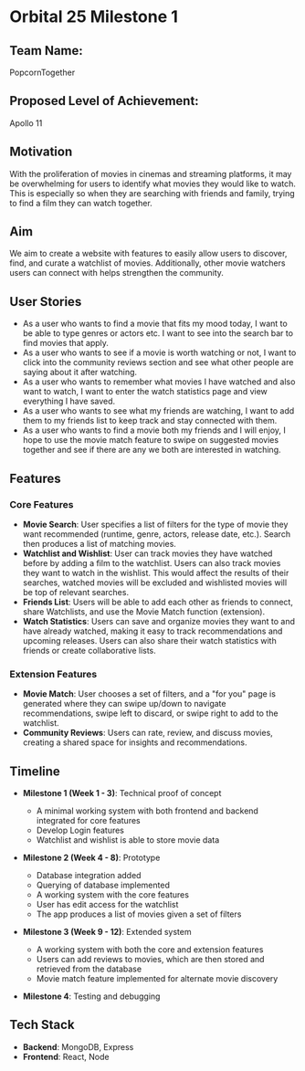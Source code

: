 # Orbital 25 Milestone 1

## Team Name:  

PopcornTogether

## Proposed Level of Achievement:  
Apollo 11



## Motivation  
With the proliferation of movies in cinemas and streaming platforms, it may be overwhelming for users to identify what movies they would like to watch. This is especially so when they are searching with friends and family, trying to find a  film they can watch together. 


## Aim  
We aim to create a website with features to easily allow users to discover, find, and curate a watchlist of movies. Additionally, other movie watchers users can connect with helps strengthen the community. 


## User Stories

- As a user who wants to find a movie that fits my mood today, I want to be able to type genres or actors etc. I want to see into the search bar to find movies that apply.  
- As a user who wants to see if a movie is worth watching or not, I want to click into the community reviews section and see what other people are saying about it after watching.  
- As a user who wants to remember what movies I have watched and also want to watch, I want to enter the watch statistics page and view everything I have saved.  
- As a user who wants to see what my friends are watching, I want to add them to my friends list to keep track and stay connected with them.  
- As a user who wants to find a movie both my friends and I will enjoy, I hope to use the movie match feature to swipe on suggested movies together and see if there are any we both are interested in watching.

## Features

### Core Features
- **Movie Search**: User specifies a list of filters for the type of movie they want recommended (runtime, genre, actors, release date, etc.). Search then produces a list of matching movies.  
- **Watchlist and Wishlist**: User can track movies they have watched before by adding a film to the watchlist. Users can also track movies they want to watch in the wishlist. This would affect the results of their searches, watched movies will be excluded and wishlisted movies will be top of relevant searches.
- **Friends List**: Users will be able to add each other as friends to connect, share Watchlists, and use the Movie Match function (extension).  
- **Watch Statistics**: Users can save and organize movies they want to and have already watched, making it easy to track recommendations and upcoming releases. Users can also share their watch statistics with friends or create collaborative lists.

### Extension Features
- **Movie Match**: User chooses a set of filters, and a "for you" page is generated where they can swipe up/down to navigate recommendations, swipe left to discard, or swipe right to add to the watchlist.  
- **Community Reviews**: Users can rate, review, and discuss movies, creating a shared space for insights and recommendations.

## Timeline

- **Milestone 1 (Week 1 - 3)**: Technical proof of concept  
  - A minimal working system with both frontend and backend integrated for core features   
  - Develop Login features
  - Watchlist and wishlist is able to store movie data  

- **Milestone 2 (Week 4 - 8)**: Prototype  
  - Database integration added  
  - Querying of database implemented 
  - A working system with the core features  
  - User has edit access for the watchlist  
  - The app produces a list of movies given a set of filters  

- **Milestone 3 (Week 9 - 12)**: Extended system  
  - A working system with both the core and extension features  
  - Users can add reviews to movies, which are then stored and retrieved from the database  
  - Movie match feature implemented for alternate movie discovery  

- **Milestone 4**: Testing and debugging


## Tech Stack

- **Backend**: MongoDB, Express  
- **Frontend**: React, Node
